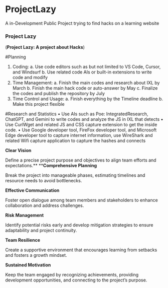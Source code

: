# ProjectLazy
 A in-Development Public Project trying to find hacks on a learning website

 
### **Project Lazy**
 
(**Project Lazy: A project about Hacks**) 
 
#Planning
1.	Coding:
a.	Use code editors such as but not limited to VS Code, Cursor, and Windsurf
b.	Use related code AIs or built-in extensions to write code and modify
2.	Time Management:
a.	Finish the main codes and research about IXL by March
b.	Finish the main hack code or auto-answer by May
c.	Finalize the codes and publish the repository by July
3.	Time Control and Usage:
a.	Finish everything by the Timeline deadline
b.	Make this project flexible

#Research and Statistics
•	Use AIs such as Poe: IntegratedResearch, ChatGPT, and Gemini to write codes and analyze the JS in IXL that detects
•	Use CurlWget and related JS and CSS capture extension to get the inside code.
•	Use Google developer tool, FireFox developer tool, and Microsoft Edge developer tool to capture internet information, use WireShark and related Wifi capture application to capture the hashes and connects

**Clear Vision**
 
Define a precise project purpose and objectives to align team efforts and expectations.** ****Comprehensive Planning**
 
Break the project into manageable phases, estimating timelines and resource needs to avoid bottlenecks.
 
**Effective Communication**
 
Foster open dialogue among team members and stakeholders to enhance collaboration and address challenges.

**Risk Management**
 
Identify potential risks early and develop mitigation strategies to ensure adaptability and project continuity.
 
**Team Resilience**
 
Create a supportive environment that encourages learning from setbacks and fosters a growth mindset.
 
**Sustained Motivation**
 
Keep the team engaged by recognizing achievements, providing development opportunities, and connecting to the project’s purpose.
